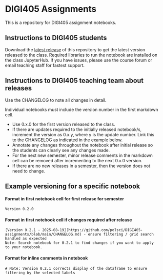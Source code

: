# DIGI405 Assignments

This is a repository for DIGI405 assignment notebooks. 

## Instructions to DIGI405 students

Download the [latest release](https://github.com/polsci/DIGI405-assignments/releases/latest) of this repository to get the latest version released to the class. Required libraries to run the notebook are installed on the class JupyterHub. If you have issues, please use the course forum or email teaching staff for fastest support.  

## Instructions to DIGI405 teaching team about releases

Use the CHANGELOG to note all changes in detail.  

Individual notebooks must include the version number in the first markdown cell.  

* Use 0.x.0 for the first version released to the class.  
* If there are updates required to the initially released notebook/s, increment the version as 0.x.y, where y is the update number. Link this to the CHANGELOG as indicated in the example below.   
* Annotate any changes throughout the notebook after initial release so the students can clearly see any changes made. 
* For the next new semester, minor release comments in the markdown cell can be removed after incrementing to the next 0.x.0 version. 
* If there are no new releases in a semester, then the version does not need to change. 

## Example versioning for a specific notebook

#### Format in first notebook cell for first release for semester

    Version 0.2.0 

#### Format in first notebook cell if changes required after release

    [Version 0.2.1 - 2025-08-19](https://github.com/polsci/DIGI405-assignments/blob/main/CHANGELOG.md) - ensure filtering / grid search handled as expected   
    Note: Search notebook for 0.2.1 to find changes if you want to apply to your notebook. 
    
#### Format for inline comments in notebook

    # Note: Version 0.2.1 corrects display of the dataframe to ensure filtering by the selected labels  

